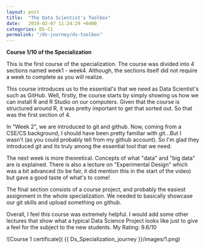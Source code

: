 ```yaml
---
layout: post
title:  "The Data Scientist's Toolbox"
date:   2019-02-07 11:24:29 +0400
categories: DS-C1
permalink: "/ds-journey/ds-toolbox"
---
```


**Course 1/10 of the Specialization**

This is the first course of the specialization. The course was divided into 4 sections named week1 - week4. Although, the sections itself did not require a week to complete as you will realize.


This course introduces us to the essential's that we need as Data Scientist's such as GitHub. Well, firstly, the course starts by simply showing us how we can install R and R Studio on our computers. Given that the course is structured around R, it was pretty important to get that sorted out. So that was the first section of 4.

In "Week 2", we are introduced to git and github. Now, coming from a CSE/CS background, I should have been pretty familiar with git...But I wasn't (as you could probably tell from my github account). So I'm glad they introduced git and its truly among the essential tool that we need.

The next week is more theoretical. Concepts of what "data" and "big data" are is explained. There is also a lecture on "Experimental Design" which was a bit advanced (to be fair, it did mention this in the start of the video) but gave a good taste of what's to come!

The final section consists of a course project, and probably the easiest assignment in the whole specialization. We needed to basically showcase our git skills and upload something on github. 

Overall, I feel this course was extremely helpful. I would add some other lectures that show what a typical Data Science Project looks like just to give a feel for the subject to the new students.
My Rating: 9.6/10

![Course 1 certificate]( {{ Ds_Specialization_journey }}/images/1.png)


